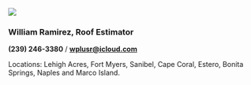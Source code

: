![](20253031340-20253031910-ABI-AL132025-GEOCOLOR-1000x1000.gif)
### **William Ramirez**, Roof Estimator

**(239) 246-3380** / **[wplusr@icloud.com](mailto:wplusr@icloud.com)**

Locations: Lehigh Acres, Fort Myers, Sanibel, Cape Coral, Estero, Bonita Springs, Naples and Marco Island.
